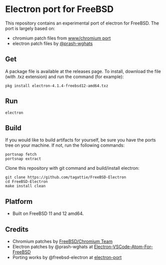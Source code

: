 # Electron port for FreeBSD
This repository contains an experimental port of electron for FreeBSD. The port is largely based on:

- chromium patch files from [www/chromium port](https://www.freshports.org/www/chromium/)
- electron patch files by [@prash-wghats](https://github.com/prash-wghats/)

## Get
A package file is available at the releases page. To install, download the file (with .txz extension) and run the command (for example):

``` shell
pkg install electron-4.1.4-freebsd12-amd64.txz
```

## Run

``` shell
electron
```

## Build
If you would like to build artifacts for yourself, be sure you have the ports tree on your machine. If not, run the following commands:

``` shell
portsnap fetch
portsnap extract
```

Clone this repository with git command and build/install electron:

``` shell
git clone https://github.com/tagattie/FreeBSD-Electron
cd FreeBSD-Electron
make install clean
```

## Platform
- Built on FreeBSD 11 and 12 amd64.

## Credits
- Chromium patches by [FreeBSD/Chromium Team](https://wiki.freebsd.org/Chromium)
- Electron patches by @prash-wghats at [Electron-VSCode-Atom-For-FreeBSD](https://github.com/prash-wghats/Electron-VSCode-Atom-For-FreeBSD)
- Porting works by @freebsd-electron at [electron-port](https://github.com/freebsd-electron/electron-port)
